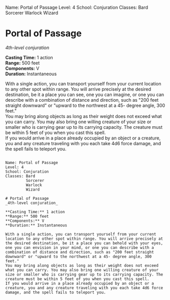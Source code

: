 Name: Portal of Passage
Level: 4
School: Conjuration
Classes: Bard
         Sorcerer
         Warlock
         Wizard

# Portal of Passage
_4th-level conjuration_

**Casting Time:** 1 action    
**Range:** 500 feet    
**Components:** V    
**Duration:** Instantaneous

With a single action, you can transport yourself from your current location to any other spot within range. You will arrive precisely at the desired destination, be it a place you can see, one you can imagine, or one you can describe with a combination of distance and direction, such as "200 feet straight downward" or "upward to the northwest at a 45- degree angle, 300 feet."    
You may bring along objects as long as their weight does not exceed what you can carry. You may also bring one willing creature of your size or smaller who is carrying gear up to its carrying capacity. The creature must be within 5 feet of you when you cast this spell.    
If you would arrive in a place already occupied by an object or a creature, you and any creature traveling with you each take 4d6 force damage, and the spell fails to teleport you. 
```

Name: Portal of Passage
Level: 4
School: Conjuration
Classes: Bard
         Sorcerer
         Warlock
         Wizard

# Portal of Passage
_4th-level conjuration_

**Casting Time:** 1 action    
**Range:** 500 feet    
**Components:** V    
**Duration:** Instantaneous

With a single action, you can transport yourself from your current location to any other spot within range. You will arrive precisely at the desired destination, be it a place you can behold with your eyes, one you can envision in your mind, or one you can describe with a combination of distance and direction, such as "200 feet straight downward" or "upward to the northwest at a 45- degree angle, 300 feet."    
You may bring along objects as long as their weight does not exceed what you can carry. You may also bring one willing creature of your size or smaller who is carrying gear up to its carrying capacity. The creature must be within 5 feet of you when you cast this spell.    
If you would arrive in a place already occupied by an object or a creature, you and any creature traveling with you each take 4d6 force damage, and the spell fails to teleport you. 
